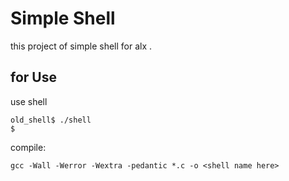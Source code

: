 # Simple Shell

this project of simple shell for alx .

## for Use

use shell
```
old_shell$ ./shell
$
```
compile:
```
gcc -Wall -Werror -Wextra -pedantic *.c -o <shell name here>
```
